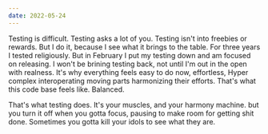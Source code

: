 ```yaml
---
date: 2022-05-24
---
```


Testing is difficult. Testing asks a lot of you. Testing isn't into freebies or rewards. But I do it, because I see what it brings to the table. For three years I tested religiously. But in February I put my testing down and am focused on releasing. I won't be brining testing back, not until I'm out in the open with realness. It's why everything feels easy to do now, effortless, Hyper complex interoperating moving parts harmonizing their efforts. That's what this code base feels like. Balanced.

That's what testing does. It's your muscles, and your harmony machine. but you turn it off when you gotta focus, pausing to make room for getting shit done. Sometimes you gotta kill your idols to see what they are.
